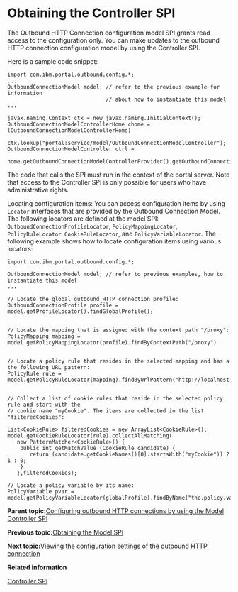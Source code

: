 # Obtaining the Controller SPI 

The Outbound HTTP Connection configuration model SPI grants read access to the configuration only. You can make updates to the outbound HTTP connection configuration model by using the Controller SPI.

Here is a sample code snippet:

```
import com.ibm.portal.outbound.config.*;
...
OutboundConnectionModel model; // refer to the previous example for information 
                               // about how to instantiate this model
... 

javax.naming.Context ctx = new javax.naming.InitialContext();
OutboundConnectionModelControllerHome chome = (OutboundConnectionModelControllerHome) 
    ctx.lookup("portal:service/model/OutboundConnectionModelController");
OutboundConnectionModelController ctrl = 
    home.getOutboundConnectionModelControllerProvider().getOutboundConnectionModelController(model);
```

The code that calls the SPI must run in the context of the portal server. Note that access to the Controller SPI is only possible for users who have administrative rights.

Locating configuration items: You can access configuration items by using `Locator` interfaces that are provided by the Outbound Connection Model. The following locators are defined at the model SPI: `OutboundConnectionProfileLocator`, `PolicyMappingLocator`, `PolicyRuleLocator CookieRuleLocator`, and `PolicyVariableLocator`. The following example shows how to locate configuration items using various locators:

```
import com.ibm.portal.outbound.config.*;

OutboundConnectionModel model; // refer to previous examples, how to instantiate this model 
...

// Locate the global outbound HTTP connection profile:
OutboundConnectionProfile profile = model.getProfileLocator().findGlobalProfile();


// Locate the mapping that is assigned with the context path "/proxy":
PolicyMapping mapping = model.getPolicyMappingLocator(profile).findByContextPath("/proxy")


// Locate a policy rule that resides in the selected mapping and has a the following URL pattern: 
PolicyRule rule = model.getPolicyRuleLocator(mapping).findByUrlPattern("http://localhost:9092/*");


// Collect a list of cookie rules that reside in the selected policy rule and start with the 
// cookie name "myCookie". The items are collected in the list "filteredCookies":

List<CookieRule> filteredCookies = new ArrayList<CookieRule>();
model.getCookieRuleLocator(rule).collectAllMatching(
   new PatternMatcher<CookieRule>() {
	public int getMatchValue (CookieRule candidate) {
	   return (candidate.getCookieNames()[0].startsWith("myCookie")) ? 1 : 0;
	}
   },filteredCookies);

// Locate a policy variable by its name:
PolicyVariable pvar = model.getPolicyVariableLocator(globalProfile).findByName("the.policy.var");
```

**Parent topic:**[Configuring outbound HTTP connections by using the Model Controller SPI ](../dev-portlet/outbhttp_cfg_mcspi.md)

**Previous topic:**[Obtaining the Model SPI ](../dev-portlet/outbhttp_cfg_mcspi_obtmapi.md)

**Next topic:**[Viewing the configuration settings of the outbound HTTP connection ](../dev-portlet/outbhttp_cfg_mcspi_viewcfgsets.md)

**Related information**  


[Controller SPI](../dev/ctrlrapic_ovu.md)

